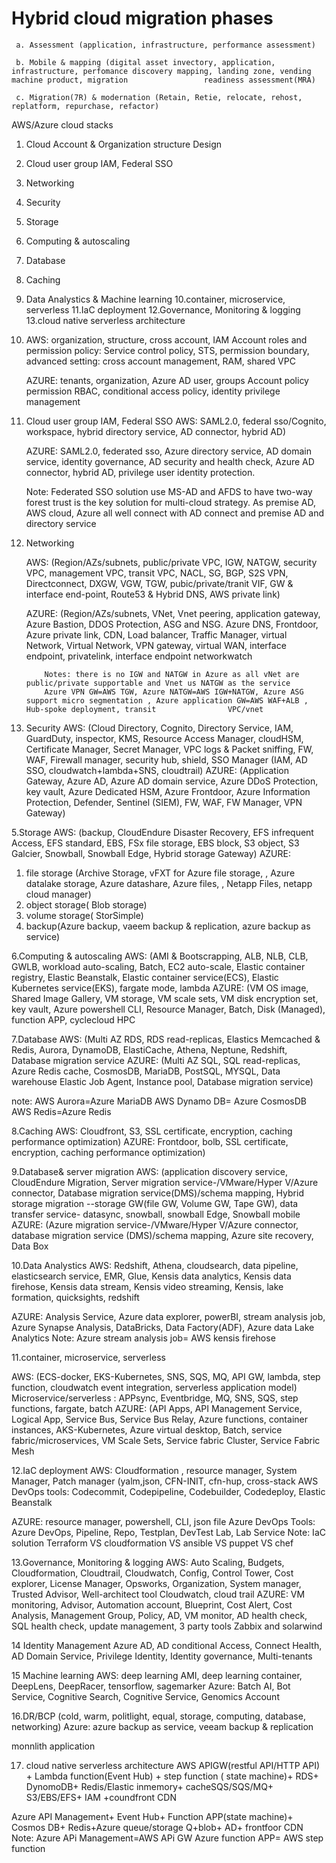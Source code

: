 # Hybrid cloud migration phases

     a. Assessment (application, infrastructure, performance assessment)
     
     b. Mobile & mapping (digital asset invectory, application, infrastructure, perfomance discovery mapping, landing zone, vending machine product, migration                 readiness assessment(MRA)  
     
     c. Migration(7R) & modernation (Retain, Retie, relocate, rehost, replatform, repurchase, refactor)
 
 AWS/Azure cloud stacks
 
  1. Cloud Account & Organization structure Design
  2. Cloud user group IAM, Federal SSO
  3. Networking 
  4. Security
  5. Storage
  6. Computing & autoscaling 
  7. Database
  8. Caching
  9. Data Analystics & Machine learning
  10.container, microservice, serverless
  11.IaC deployment
  12.Governance, Monitoring & logging
  13.cloud native serverless architecture 
  
  1.  AWS:  organization, structure, cross account, IAM Account roles and permission policy: Service control policy, STS, permission boundary, advanced setting: cross              account management, RAM, shared VPC
      
      AZURE: tenants, organization, Azure AD user, groups Account policy permission RBAC, conditional access policy, identity privilege management

  2. Cloud user group IAM, Federal SSO
       AWS:   SAML2.0, federal sso/Cognito, workspace, hybrid directory service, AD connector, hybrid AD)
       
       AZURE: SAML2.0, federated sso, Azure directory service, AD domain service, identity governance, AD security and health check, Azure AD connector, hybrid AD,                   privilege user identity protection. 

        Note: Federated SSO solution use MS-AD and AFDS to have two-way forest trust is the key solution for multi-cloud strategy.  As premise AD, AWS cloud, Azure all well connect with AD connect and premise AD and directory service 

  3. Networking 
  
       AWS:  (Region/AZs/subnets, public/private VPC, IGW, NATGW, security VPC, management VPC, transit VPC, NACL, SG, BGP, S2S VPN, Directconnect, DXGW, VGW, TGW,                  pubic/private/tranit VIF, GW & interface end-point, Route53 & Hybrid DNS, AWS private link)

       AZURE: (Region/AZs/subnets, VNet, Vnet peering, application gateway, Azure Bastion, DDOS Protection, ASG and NSG. Azure DNS, Frontdoor, Azure private link, CDN,              Load balancer, Traffic Manager, virtual Network, Virtual Network, VPN gateway, virtual WAN, interface endpoint, privatelink, interface endpoint                        networkwatch
   
             Notes: there is no IGW and NATGW in Azure as all vNet are public/private supportable and Vnet us NATGW as the service 
             Azure VPN GW=AWS TGW, Azure NATGW=AWS IGW+NATGW, Azure ASG support micro segmentation , Azure application GW=AWS WAF+ALB , Hub-spoke deployment, transit                VPC/vnet

  4. Security
AWS: (Cloud Directory, Cognito, Directory Service, IAM, GuardDuty, inspector, KMS, Resource Access Manager, cloudHSM, Certificate Manager, Secret Manager, VPC logs & Packet sniffing, FW, WAF, Firewall manager, security hub, shield, SSO Manager
(IAM, AD SSO, cloudwatch+lambda+SNS, cloudtrail)
AZURE: (Application Gateway, Azure AD, Azure AD domain service, Azure DDoS Protection, key vault, Azure Dedicated HSM, Azure Frontdoor, Azure Information Protection, Defender, Sentinel (SIEM), FW, WAF, FW Manager, VPN Gateway)

 5.Storage
AWS: (backup, CloudEndure Disaster Recovery, EFS infrequent Access, EFS standard, EBS, FSx file storage, EBS block, S3 object, S3 Galcier, Snowball, Snowball Edge, Hybrid storage Gateway)
AZURE: 
1.	file storage (Archive Storage, vFXT for Azure file storage, , Azure datalake storage, Azure datashare, Azure files, , Netapp Files, netapp cloud manager)
2.	object storage( Blob storage)
3.	volume storage( StorSimple)
4.	backup(Azure backup, vaeem backup & replication, azure backup as service)

6.Computing & autoscaling 
 AWS: (AMI & Bootscrapping, ALB, NLB, CLB, GWLB, workload auto-scaling, Batch, EC2 auto-scale, Elastic container registry, Elastic Beanstalk, Elastic container service(ECS), Elastic Kubernetes service(EKS), fargate mode, lambda
AZURE: (VM OS image, Shared Image Gallery, VM storage, VM scale sets, VM disk encryption set, key vault, Azure powershell CLI, Resource Manager, Batch, Disk (Managed), function APP, cyclecloud HPC

 7.Database
 AWS: (Multi AZ RDS, RDS read-replicas, Elastics Memcached & Redis, Aurora, DynamoDB, ElastiCache, Athena, Neptune, Redshift, Database migration service
AZURE: (Multi AZ SQL, SQL read-replicas, Azure Redis cache, CosmosDB, MariaDB, PostSQL, MYSQL, Data warehouse Elastic Job Agent, Instance pool, Database migration service)
 
note: AWS Aurora=Azure MariaDB
          AWS Dynamo DB= Azure CosmosDB
          AWS Redis=Azure Redis

 8.Caching
AWS:  Cloudfront, S3, SSL certificate, encryption, caching performance optimization)
AZURE: Frontdoor, bolb,  SSL certificate, encryption, caching performance optimization)

9.Database& server migration
 AWS: (application discovery service, CloudEndure Migration, Server migration service-/VMware/Hyper V/Azure connector, Database migration service(DMS)/schema mapping, Hybrid storage migration --storage GW(file GW, Volume GW, Tape GW),  data transfer service- datasync, snowball, snowball Edge, Snowball mobile
AZURE: (Azure migration service-/VMware/Hyper V/Azure connector, database migration service (DMS)/schema mapping, Azure site recovery, Data Box

 10.Data Analystics
AWS: Redshift, Athena, cloudsearch, data pipeline, elasticsearch service, EMR, Glue, Kensis data analytics, Kensis data firehose, Kensis data stream, Kensis video streaming, Kensis, lake formation, quicksights, redshift

AZURE: Analysis Service, Azure data explorer, powerBI, stream analysis job, Azure Synapse Analysis, DataBricks, Data Factory(ADF), Azure data Lake Analytics
Note: Azure stream analysis job= AWS kensis firehose

 11.container, microservice, serverless

 AWS: (ECS-docker, EKS-Kubernetes, SNS, SQS, MQ, API GW,  lambda, step function, cloudwatch event integration, serverless application model)
Microservice/serverless : APPsync, Eventbridge, MQ, SNS, SQS, step functions, fargate, batch 
AZURE: (API Apps, API Management Service, Logical App, Service Bus, Service Bus Relay, Azure functions, container instances, AKS-Kubernetes, Azure virtual desktop, Batch, service fabric/microservices, VM Scale Sets, Service fabric Cluster, Service Fabric Mesh

12.IaC deployment
AWS:  Cloudformation , resource manager, System Manager, Patch manager (yalm,json, CFN-INIT, cfn-hup, cross-stack
 AWS DevOps tools: Codecommit, Codepipeline, Codebuilder, Codedeploy, Elastic Beanstalk

AZURE: resource manager, powershell, CLI, json file
Azure DevOps Tools: Azure DevOps, Pipeline, Repo, Testplan, DevTest Lab, Lab Service
Note: IaC solution Terraform VS cloudformation VS ansible VS puppet VS chef

13.Governance, Monitoring & logging
AWS: Auto Scaling, Budgets, Cloudformation, Cloudtrail, Cloudwatch, Config, Control Tower, Cost explorer, License Manager, Opsworks, Organization, System manager, Trusted Advisor, Well-architect tool
Cloudwatch, cloud trail
AZURE: VM monitoring, Advisor, Automation account, Blueprint, Cost Alert, Cost Analysis, Management Group, Policy, AD, VM monitor, AD health check, SQL health check, update management, 3 party tools Zabbix and solarwind

14 Identity Management
Azure AD, AD conditional Access, Connect Health, AD Domain Service, Privilege Identity, Identity governance, Multi-tenants 

15 Machine learning
AWS: deep learning AMI, deep learning container, DeepLens, DeepRacer, tensorflow, sagemarker
Azure: Batch AI, Bot Service, Cognitive Search, Cognitive Service, Genomics Account

16.DR/BCP (cold, warm, politlight, equal, storage, computing, database, networking) 
Azure: azure backup as service, veeam backup & replication 

monnlith application

17. cloud native serverless architecture 
AWS 
APIGW(restful API/HTTP API) + Lambda function(Event Hub) + step function ( state machine)+ RDS+ DynomoDB+ Redis/Elastic inmemory+ cacheSQS/SQS/MQ+ S3/EBS/EFS+ IAM +coundfront CDN

Azure
API Management+ Event Hub+ Function APP(state machine)+ Cosmos DB+ Redis+Azure queue/storage Q+blob+ AD+ frontfoor CDN
Note:
Azure APi Management=AWS APi GW
Azure function APP= AWS step function
